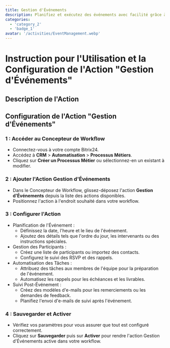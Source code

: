 ```yaml
---
title: Gestion d'Événements
description: Planifiez et exécutez des événements avec facilité grâce à des outils dédiés.
categories: 
  - 'category_2'
  - 'badge_1'
avatar: '/activities/EventManagement.webp'
---
```

# Instruction pour l'Utilisation et la Configuration de l'Action "Gestion d'Événements"

## Description de l'Action

## **Configuration de l'Action "Gestion d'Événements"**

### 1 : Accéder au Concepteur de Workflow
- Connectez-vous à votre compte Bitrix24.
- Accédez à **CRM** > **Automatisation** > **Processus Métiers**.
- Cliquez sur **Créer un Processus Métier** ou sélectionnez-en un existant à modifier.

### 2 : Ajouter l'Action Gestion d'Événements
- Dans le Concepteur de Workflow, glissez-déposez l'action **Gestion d'Événements** depuis la liste des actions disponibles.
- Positionnez l'action à l'endroit souhaité dans votre workflow.

### 3 : Configurer l'Action
- Planification de l'Événement :
  - Définissez la date, l'heure et le lieu de l'événement.
  - Ajoutez des détails tels que l'ordre du jour, les intervenants ou des instructions spéciales.
- Gestion des Participants :
  - Créez une liste de participants ou importez des contacts.
  - Configurez le suivi des RSVP et des rappels.
- Automatisation des Tâches :
  - Attribuez des tâches aux membres de l'équipe pour la préparation de l'événement.
  - Automatisez les rappels pour les échéances et les livrables.
- Suivi Post-Événement :
  - Créez des modèles d'e-mails pour les remerciements ou les demandes de feedback.
  - Planifiez l'envoi d'e-mails de suivi après l'événement.

### 4 : Sauvegarder et Activer
- Vérifiez vos paramètres pour vous assurer que tout est configuré correctement.
- Cliquez sur **Sauvegarder** puis sur **Activer** pour rendre l'action Gestion d'Événements active dans votre workflow.
